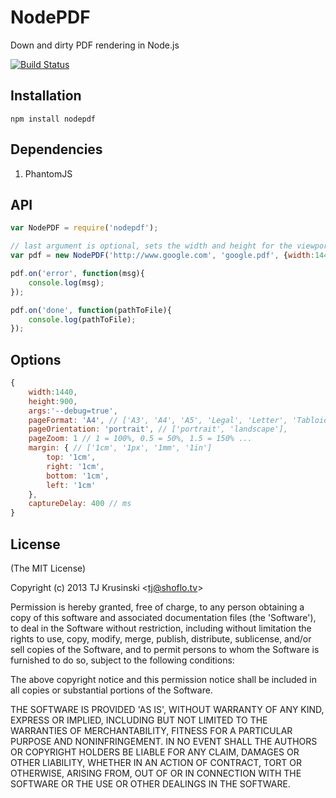 # NodePDF

Down and dirty PDF rendering in Node.js

[![Build Status](https://travis-ci.org/TJkrusinski/NodePDF.png?branch=master)](https://travis-ci.org/TJkrusinski/NodePDF)

## Installation

````
npm install nodepdf
````

## Dependencies

1. PhantomJS

## API

```` javascript
var NodePDF = require('nodepdf');

// last argument is optional, sets the width and height for the viewport to render the pdf from. (see additional options)
var pdf = new NodePDF('http://www.google.com', 'google.pdf', {width:1440, height:900, args:'--debug=true'});

pdf.on('error', function(msg){
	console.log(msg);
});

pdf.on('done', function(pathToFile){
	console.log(pathToFile);
});

````

## Options
```` javascript
{
	width:1440,
	height:900,
	args:'--debug=true',
	pageFormat: 'A4', // ['A3', 'A4', 'A5', 'Legal', 'Letter', 'Tabloid']
	pageOrientation: 'portrait', // ['portrait', 'landscape'],
	pageZoom: 1 // 1 = 100%, 0.5 = 50%, 1.5 = 150% ...
	margin: { // ['1cm', '1px', '1mm', '1in']
		top: '1cm',
		right: '1cm',
		bottom: '1cm',
		left: '1cm'
	},
	captureDelay: 400 // ms
}
````

## License

(The MIT License)

Copyright (c) 2013 TJ Krusinski &lt;tj@shoflo.tv&gt;

Permission is hereby granted, free of charge, to any person obtaining
a copy of this software and associated documentation files (the
'Software'), to deal in the Software without restriction, including
without limitation the rights to use, copy, modify, merge, publish,
distribute, sublicense, and/or sell copies of the Software, and to
permit persons to whom the Software is furnished to do so, subject to
the following conditions:

The above copyright notice and this permission notice shall be
included in all copies or substantial portions of the Software.

THE SOFTWARE IS PROVIDED 'AS IS', WITHOUT WARRANTY OF ANY KIND,
EXPRESS OR IMPLIED, INCLUDING BUT NOT LIMITED TO THE WARRANTIES OF
MERCHANTABILITY, FITNESS FOR A PARTICULAR PURPOSE AND NONINFRINGEMENT.
IN NO EVENT SHALL THE AUTHORS OR COPYRIGHT HOLDERS BE LIABLE FOR ANY
CLAIM, DAMAGES OR OTHER LIABILITY, WHETHER IN AN ACTION OF CONTRACT,
TORT OR OTHERWISE, ARISING FROM, OUT OF OR IN CONNECTION WITH THE
SOFTWARE OR THE USE OR OTHER DEALINGS IN THE SOFTWARE.
